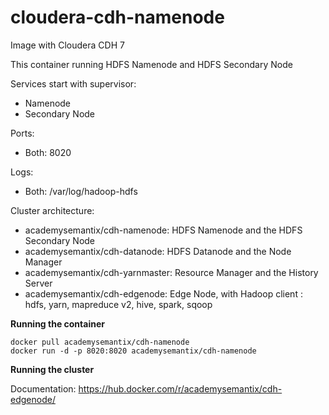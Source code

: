 # cloudera-cdh-namenode

Image with Cloudera CDH 7

This container running HDFS Namenode and HDFS Secondary Node

Services start with supervisor:
 - Namenode
 - Secondary Node

Ports:
 - Both: 8020

Logs:
 - Both: /var/log/hadoop-hdfs 

Cluster architecture:
- academysemantix/cdh-namenode: HDFS Namenode and the HDFS Secondary Node
- academysemantix/cdh-datanode: HDFS Datanode and the Node Manager
- academysemantix/cdh-yarnmaster: Resource Manager and the History Server
- academysemantix/cdh-edgenode: Edge Node, with Hadoop client : hdfs, yarn, mapreduce v2, hive, spark, sqoop

**Running the container**

```
docker pull academysemantix/cdh-namenode
docker run -d -p 8020:8020 academysemantix/cdh-namenode
```

**Running the cluster**

Documentation: https://hub.docker.com/r/academysemantix/cdh-edgenode/